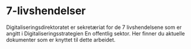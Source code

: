 # 7-livshendelser
Digitaliseringsdirektoratet er sekretæriat for de 7 livshendelsene som er angitt i Digitaliseringsstrategien En offentlig sektor. Her finner du aktuelle dokumenter som er knyttet til dette arbeidet. 
